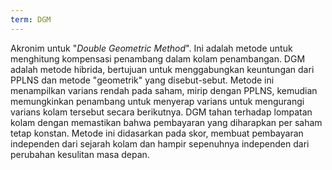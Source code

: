 ```yaml
---
term: DGM
---
```


Akronim untuk "*Double Geometric Method*". Ini adalah metode untuk menghitung kompensasi penambang dalam kolam penambangan. DGM adalah metode hibrida, bertujuan untuk menggabungkan keuntungan dari PPLNS dan metode "geometrik" yang disebut-sebut. Metode ini menampilkan varians rendah pada saham, mirip dengan PPLNS, kemudian memungkinkan penambang untuk menyerap varians untuk mengurangi varians kolam tersebut secara berikutnya. DGM tahan terhadap lompatan kolam dengan memastikan bahwa pembayaran yang diharapkan per saham tetap konstan. Metode ini didasarkan pada skor, membuat pembayaran independen dari sejarah kolam dan hampir sepenuhnya independen dari perubahan kesulitan masa depan.